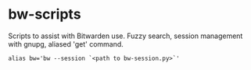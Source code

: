 # bw-scripts
Scripts to assist with Bitwarden use. Fuzzy search, session management with gnupg, aliased 'get' command.

    alias bw='bw --session `<path to bw-session.py>`'
